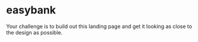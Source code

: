 # easybank
Your challenge is to build out this landing page and get it looking as close to the design as possible.
